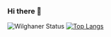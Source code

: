 ### Hi there 👋

<!--
**WilghanerSilva/WilghanerSIlva** is a ✨ _special_ ✨ repository because its `README.md` (this file) appears on your GitHub profile.

Here are some ideas to get you started:

- 🔭 I’m currently working on ...
- 🌱 I’m currently learning ...
- 👯 I’m looking to collaborate on ...
- 🤔 I’m looking for help with ...
- 💬 Ask me about ...
- 📫 How to reach me: ...
- 😄 Pronouns: ...
- ⚡ Fun fact: ...
-->
<div style="align center">

![Wilghaner Status](https://github-readme-stats.vercel.app/api?username=WilghanerSilva&show_icons=true&count_private=true&theme=dark)
[![Top Langs](https://github-readme-stats.vercel.app/api/top-langs/?username=WilghanerSilva&theme=dark)](https://github.com/anuraghazra/github-readme-stats)

  </div>
